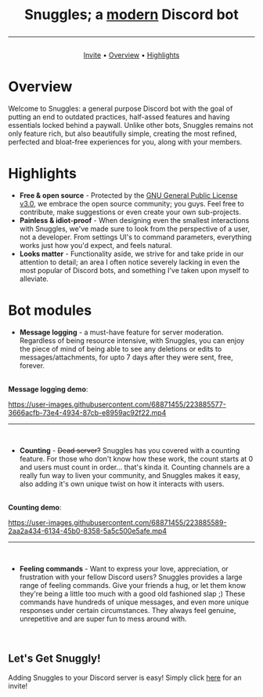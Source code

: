 <h1 align="center">
    <br> Snuggles; a <u>modern</u> Discord bot<br>
    <hr>
</h1>

<p align="center">
  <a href="https://discord.com/api/oauth2/authorize?client_id=1071500899186389132&permissions=140123688001&scope=bot%20applications.commands">Invite</a>
•
  <a href="#overview">Overview</a>
  •
  <a href="#highlights">Highlights</a>
</p>

# Overview

Welcome to Snuggles: a general purpose Discord bot with the goal of putting an end to outdated practices, half-assed features and having essentials locked behind a paywall. Unlike other bots, Snuggles remains not only feature rich, but also beautifully simple, creating the most refined, perfected and bloat-free experiences for you, along with your members.

# Highlights
* **Free & open source** - Protected by the [GNU General Public License v3.0](https://github.com/UwUAroze/Snuggles/blob/master/LICENSE), we embrace the open source community; you guys. Feel free to contribute, make suggestions or even create your own sub-projects.
* **Painless & idiot-proof** - When designing even the smallest interactions with Snuggles, we've made sure to look from the perspective of a user, not a developer. From settings UI's to command parameters, everything works just how you'd expect, and feels natural.
* **Looks matter** - Functionality aside, we strive for and take pride in our attention to detail; an area I often notice severely lacking in even the most popular of Discord bots, and something I've taken upon myself to alleviate.

# Bot modules

* **Message logging** - a must-have feature for server moderation. Regardless of being resource intensive, with Snuggles, you can enjoy the piece of mind of being able to see any deletions or edits to messages/attachments, for upto 7 days after they were sent, free, forever.

<br>**Message logging demo**:

https://user-images.githubusercontent.com/68871455/223885577-3666acfb-73e4-4934-87cb-e8959ac92f22.mp4

<hr><br>

* **Counting** - ~~Dead server?~~ Snuggles has you covered with a counting feature. For those who don't know how these work, the count starts at 0 and users must count in order... that's kinda it. Counting channels are a really fun way to liven your community, and Snuggles makes it easy, also adding it's own unique twist on how it interacts with users.

<br>**Counting demo**:

https://user-images.githubusercontent.com/68871455/223885589-2aa2a434-6134-45b0-8358-5a5c500e5afe.mp4

<hr><br>

* **Feeling commands** - Want to express your love, appreciation, or frustration with your fellow Discord users? Snuggles provides a large range of feeling commands. Give your friends a hug, or let them know they're being a little too much with a good old fashioned slap ;) These commands have hundreds of unique messages, and even more unique responses under certain circumstances. They always feel genuine, unrepetitive and are super fun to mess around with.

<br>

## Let's Get Snuggly!

Adding Snuggles to your Discord server is easy! Simply click [here](https://discord.com/api/oauth2/authorize?client_id=1071500899186389132&permissions=140123688001&scope=bot%20applications.commands) for an invite!
